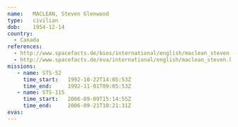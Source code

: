 ```yaml
---
name:	MACLEAN, Steven Glenwood
type:	civilian
dob:	1954-12-14
country:
  - Canada
references:
  - http://www.spacefacts.de/bios/international/english/maclean_steven.htm
  - http://www.spacefacts.de/eva/international/english/maclean_steven.htm
missions:
   - name: STS-52
     time_start:   1992-10-22T14:05:53Z
     time_end:     1992-11-01T09:05:53Z
   - name: STS-115
     time_start:   2006-09-09T15:14:55Z
     time_end:     2006-09-21T10:21:31Z
evas:
---
```

